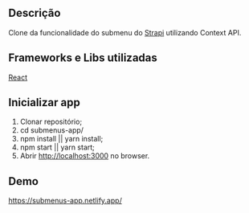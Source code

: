## Descrição

Clone da funcionalidade do submenu do [Strapi](https://stripe.com/) utilizando Context API.

## Frameworks e Libs utilizadas

[React](https://github.com/facebook/react/)

## Inicializar app

1. Clonar repositório;
2. cd submenus-app/
3. npm install || yarn install;
4. npm start || yarn start;
5. Abrir [http://localhost:3000](http://localhost:3000) no browser.

## Demo

https://submenus-app.netlify.app/
